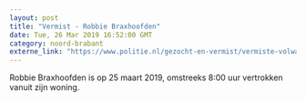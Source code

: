 ```yaml
---
layout: post
title: "Vermist - Robbie Braxhoofden"
date: Tue, 26 Mar 2019 16:52:00 GMT
category: noord-brabant
externe_link: "https://www.politie.nl/gezocht-en-vermist/vermiste-volwassenen/2019/maart/robbie-braxhoofden.html"
---
```


Robbie Braxhoofden is op 25 maart 2019, omstreeks 8:00 uur vertrokken vanuit zijn woning.
